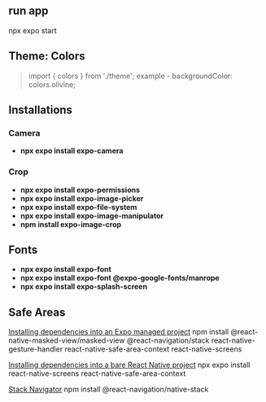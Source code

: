 ## run app

npx expo start

## Theme: Colors

> import { colors } from './theme';
> example - backgroundColor: colors.olivine;

## Installations

### Camera

- **npx expo install expo-camera**

### Crop

- **npx expo install expo-permissions**
- **npx expo install expo-image-picker**
- **npx expo install expo-file-system**
- **npx expo install expo-image-manipulator**
- **npm install expo-image-crop**

## Fonts

- **npx expo install expo-font**
- **npx expo install expo-font @expo-google-fonts/manrope**
- **npx expo install expo-splash-screen**

## Safe Areas

[Installing dependencies into an Expo managed project](https://reactnavigation.org/docs/5.x/getting-started/)
npm install @react-native-masked-view/masked-view @react-navigation/stack react-native-gesture-handler react-native-safe-area-context react-native-screens

[Installing dependencies into a bare React Native project](https://reactnavigation.org/docs/getting-started/)
npx expo install react-native-screens react-native-safe-area-context

[Stack Navigator](https://reactnavigation.org/docs/native-stack-navigator/)
npm install @react-navigation/native-stack
